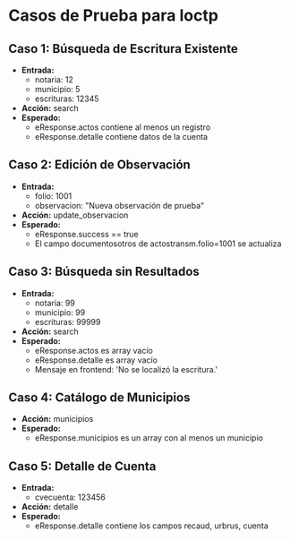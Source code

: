 # Casos de Prueba para loctp

## Caso 1: Búsqueda de Escritura Existente
- **Entrada:**
  - notaria: 12
  - municipio: 5
  - escrituras: 12345
- **Acción:** search
- **Esperado:**
  - eResponse.actos contiene al menos un registro
  - eResponse.detalle contiene datos de la cuenta

## Caso 2: Edición de Observación
- **Entrada:**
  - folio: 1001
  - observacion: "Nueva observación de prueba"
- **Acción:** update_observacion
- **Esperado:**
  - eResponse.success == true
  - El campo documentosotros de actostransm.folio=1001 se actualiza

## Caso 3: Búsqueda sin Resultados
- **Entrada:**
  - notaria: 99
  - municipio: 99
  - escrituras: 99999
- **Acción:** search
- **Esperado:**
  - eResponse.actos es array vacío
  - eResponse.detalle es array vacío
  - Mensaje en frontend: 'No se localizó la escritura.'

## Caso 4: Catálogo de Municipios
- **Acción:** municipios
- **Esperado:**
  - eResponse.municipios es un array con al menos un municipio

## Caso 5: Detalle de Cuenta
- **Entrada:**
  - cvecuenta: 123456
- **Acción:** detalle
- **Esperado:**
  - eResponse.detalle contiene los campos recaud, urbrus, cuenta
